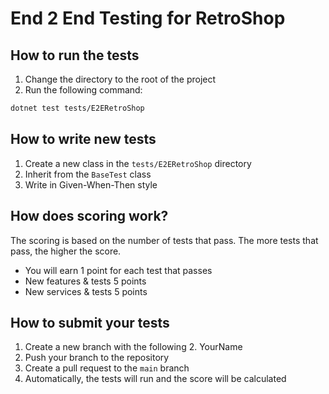 # End 2 End Testing for RetroShop

## How to run the tests
1. Change the directory to the root of the project
2. Run the following command:
```bash
dotnet test tests/E2ERetroShop
```

## How to write new tests
1. Create a new class in the `tests/E2ERetroShop` directory
2. Inherit from the `BaseTest` class
3. Write in Given-When-Then style

## How does scoring work?
The scoring is based on the number of tests that pass. The more tests that pass, the higher the score.

* You will earn 1 point for each test that passes
* New features & tests 5 points
* New services & tests 5 points

## How to submit your tests
1. Create a new branch with the following
   2. YourName
3. Push your branch to the repository
4. Create a pull request to the `main` branch
5. Automatically, the tests will run and the score will be calculated

